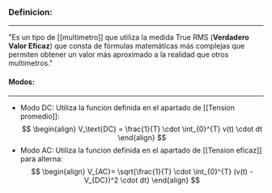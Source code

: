 ### **Definicion:**
---
"Es un tipo de [[multimetro]] que utiliza la medida True RMS (**Verdadero Valor Eficaz**) que consta de fórmulas matemáticas más complejas que permiten obtener un valor más aproximado a la realidad que otros multimetros."

#### **Modos:**
---
- Modo DC: 
Utiliza la funcion definida en el apartado de [[Tension promedio]]:
$$
\begin{align}
V_\text{DC} = \frac{1}{T} \cdot \int_{0}^{T} v(t) \cdot dt
\end{align}
$$
- Modo AC: 
Utiliza la funcion definida en el apartado de [[Tension eficaz]] para alterna:
$$
\begin{align}
V_{AC}= \sqrt{\frac{1}{T} \cdot \int_{0}^{T} (v(t) - V_{DC})^2 \cdot dt}
\end{align}
$$
